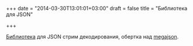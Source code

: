 +++
date = "2014-03-30T13:01:01+03:00"
draft = false
title = "Библиотека для JSON"

+++

<p><a href="https://github.com/aybabtme/fatherhood">Библиотека</a> для JSON стрим декодирования, обертка над&nbsp;<a href="https://github.com/benbjohnson/megajson">megajson</a>.</p>

